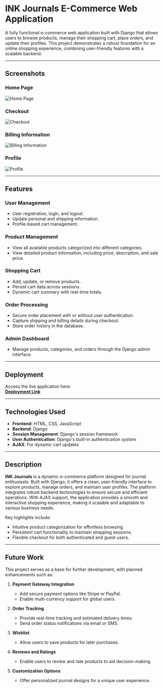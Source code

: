 # INK Journals E-Commerce Web Application

A fully functional e-commerce web application built with Django that allows users to browse products, manage their shopping cart, place orders, and update their profiles. This project demonstrates a robust foundation for an online shopping experience, combining user-friendly features with a scalable backend.

---

## Screenshots

### Home Page
![Home Page](assets/1.png)

### Checkout
![Checkout](assets/2.png)

### Billing Information
![Billing Information](assets/3.png)

### Profile
![Profile](assets/4.png)

---

## Features

### **User Management**
- User registration, login, and logout.
- Update personal and shipping information.
- Profile-based cart management.

### **Product Management**
- View all available products categorized into different categories.
- View detailed product information, including price, description, and sale price.

### **Shopping Cart**
- Add, update, or remove products.
- Persist cart data across sessions.
- Dynamic cart summary with real-time totals.

### **Order Processing**
- Secure order placement with or without user authentication.
- Capture shipping and billing details during checkout.
- Store order history in the database.

### **Admin Dashboard**
- Manage products, categories, and orders through the Django admin interface.

---

## Deployment

Access the live application here:  
[**Deployment Link**]()

---

## Technologies Used

- **Frontend**: HTML, CSS, JavaScript
- **Backend**: Django
- **Session Management**: Django's session framework
- **User Authentication**: Django's built-in authentication system
- **AJAX**: For dynamic cart updates

---

## Description

**INK Journals** is a dynamic e-commerce platform designed for journal enthusiasts. Built with Django, it offers a clean, user-friendly interface to explore products, manage orders, and maintain user profiles. The platform integrates robust backend technologies to ensure secure and efficient operations. With AJAX support, the application provides a smooth and interactive shopping experience, making it scalable and adaptable to various business needs.

Key highlights include:
- Intuitive product categorization for effortless browsing.
- Persistent cart functionality to maintain shopping sessions.
- Flexible checkout for both authenticated and guest users.

---

## Future Work

This project serves as a base for further development, with planned enhancements such as:

1. **Payment Gateway Integration**
   - Add secure payment options like Stripe or PayPal.
   - Enable multi-currency support for global users.

2. **Order Tracking**
   - Provide real-time tracking and estimated delivery times.
   - Send order status notifications via email or SMS.

3. **Wishlist**
   - Allow users to save products for later purchases.

4. **Reviews and Ratings**
   - Enable users to review and rate products to aid decision-making.

5. **Customization Options**
   - Offer personalized journal designs for a unique user experience.

